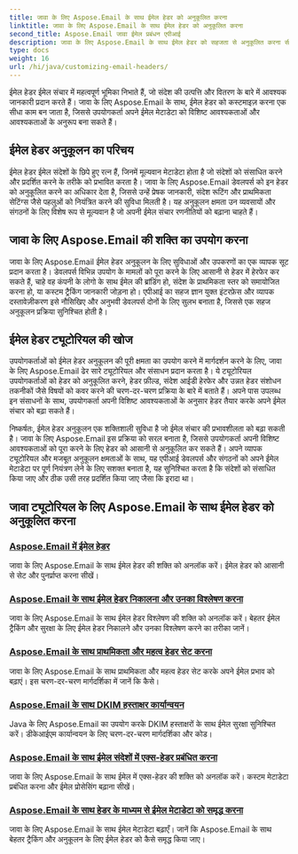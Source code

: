 ```yaml
---
title: जावा के लिए Aspose.Email के साथ ईमेल हेडर को अनुकूलित करना
linktitle: जावा के लिए Aspose.Email के साथ ईमेल हेडर को अनुकूलित करना
second_title: Aspose.Email जावा ईमेल प्रबंधन एपीआई
description: जावा के लिए Aspose.Email के साथ ईमेल हेडर को सहजता से अनुकूलित करना सीखें। ट्यूटोरियल में गोता लगाएँ और ईमेल हेडर अनुकूलन की शक्ति का उपयोग करें।
type: docs
weight: 16
url: /hi/java/customizing-email-headers/
---
```


ईमेल हेडर ईमेल संचार में महत्वपूर्ण भूमिका निभाते हैं, जो संदेश की उत्पत्ति और वितरण के बारे में आवश्यक जानकारी प्रदान करते हैं। जावा के लिए Aspose.Email के साथ, ईमेल हेडर को कस्टमाइज़ करना एक सीधा काम बन जाता है, जिससे उपयोगकर्ता अपने ईमेल मेटाडेटा को विशिष्ट आवश्यकताओं और आवश्यकताओं के अनुरूप बना सकते हैं।

## ईमेल हेडर अनुकूलन का परिचय

ईमेल हेडर ईमेल संदेशों के छिपे हुए रत्न हैं, जिनमें मूल्यवान मेटाडेटा होता है जो संदेशों को संसाधित करने और प्रदर्शित करने के तरीके को प्रभावित करता है। जावा के लिए Aspose.Email डेवलपर्स को इन हेडर को अनुकूलित करने का अधिकार देता है, जिससे उन्हें प्रेषक जानकारी, संदेश रूटिंग और प्राथमिकता सेटिंग्स जैसे पहलुओं को नियंत्रित करने की सुविधा मिलती है। यह अनुकूलन क्षमता उन व्यवसायों और संगठनों के लिए विशेष रूप से मूल्यवान है जो अपनी ईमेल संचार रणनीतियों को बढ़ाना चाहते हैं।

## जावा के लिए Aspose.Email की शक्ति का उपयोग करना

जावा के लिए Aspose.Email ईमेल हेडर अनुकूलन के लिए सुविधाओं और उपकरणों का एक व्यापक सूट प्रदान करता है। डेवलपर्स विभिन्न उपयोग के मामलों को पूरा करने के लिए आसानी से हेडर में हेरफेर कर सकते हैं, चाहे वह कंपनी के लोगो के साथ ईमेल की ब्रांडिंग हो, संदेश के प्राथमिकता स्तर को समायोजित करना हो, या कस्टम ट्रैकिंग जानकारी जोड़ना हो। एपीआई का सहज ज्ञान युक्त इंटरफ़ेस और व्यापक दस्तावेज़ीकरण इसे नौसिखिए और अनुभवी डेवलपर्स दोनों के लिए सुलभ बनाता है, जिससे एक सहज अनुकूलन प्रक्रिया सुनिश्चित होती है।

## ईमेल हेडर ट्यूटोरियल की खोज

उपयोगकर्ताओं को ईमेल हेडर अनुकूलन की पूरी क्षमता का उपयोग करने में मार्गदर्शन करने के लिए, जावा के लिए Aspose.Email ढेर सारे ट्यूटोरियल और संसाधन प्रदान करता है। ये ट्यूटोरियल उपयोगकर्ताओं को हेडर को अनुकूलित करने, हेडर फ़ील्ड, संदेश आईडी हेरफेर और उन्नत हेडर संशोधन तकनीकों जैसे विषयों को कवर करने की चरण-दर-चरण प्रक्रिया के बारे में बताते हैं। अपने पास उपलब्ध इन संसाधनों के साथ, उपयोगकर्ता अपनी विशिष्ट आवश्यकताओं के अनुसार हेडर तैयार करके अपने ईमेल संचार को बढ़ा सकते हैं।

निष्कर्षतः, ईमेल हेडर अनुकूलन एक शक्तिशाली सुविधा है जो ईमेल संचार की प्रभावशीलता को बढ़ा सकती है। जावा के लिए Aspose.Email इस प्रक्रिया को सरल बनाता है, जिससे उपयोगकर्ता अपनी विशिष्ट आवश्यकताओं को पूरा करने के लिए हेडर को आसानी से अनुकूलित कर सकते हैं। अपने व्यापक ट्यूटोरियल और मजबूत अनुकूलन क्षमताओं के साथ, यह एपीआई डेवलपर्स और संगठनों को अपने ईमेल मेटाडेटा पर पूर्ण नियंत्रण लेने के लिए सशक्त बनाता है, यह सुनिश्चित करता है कि संदेशों को संसाधित किया जाए और ठीक उसी तरह प्रदर्शित किया जाए जैसा कि इरादा था।

## जावा ट्यूटोरियल के लिए Aspose.Email के साथ ईमेल हेडर को अनुकूलित करना
### [Aspose.Email में ईमेल हेडर](./email-headers/)
जावा के लिए Aspose.Email के साथ ईमेल हेडर की शक्ति को अनलॉक करें। ईमेल हेडर को आसानी से सेट और पुनर्प्राप्त करना सीखें।
### [Aspose.Email के साथ ईमेल हेडर निकालना और उनका विश्लेषण करना](./extracting-and-analyzing-email-headers/)
जावा के लिए Aspose.Email के साथ ईमेल हेडर विश्लेषण की शक्ति को अनलॉक करें। बेहतर ईमेल ट्रैकिंग और सुरक्षा के लिए ईमेल हेडर निकालने और उनका विश्लेषण करने का तरीका जानें।
### [Aspose.Email के साथ प्राथमिकता और महत्व हेडर सेट करना](./setting-priority-and-importance-headers/)
जावा के लिए Aspose.Email के साथ प्राथमिकता और महत्व हेडर सेट करके अपने ईमेल प्रभाव को बढ़ाएं। इस चरण-दर-चरण मार्गदर्शिका में जानें कि कैसे।
### [Aspose.Email के साथ DKIM हस्ताक्षर कार्यान्वयन](./dkim-signatures-implementation/)
Java के लिए Aspose.Email का उपयोग करके DKIM हस्ताक्षरों के साथ ईमेल सुरक्षा सुनिश्चित करें। डीकेआईएम कार्यान्वयन के लिए चरण-दर-चरण मार्गदर्शिका और कोड।
### [Aspose.Email के साथ ईमेल संदेशों में एक्स-हेडर प्रबंधित करना](./managing-x-headers-in-email-messages/)
जावा के लिए Aspose.Email के साथ ईमेल में एक्स-हेडर की शक्ति को अनलॉक करें। कस्टम मेटाडेटा प्रबंधित करना और ईमेल प्रोसेसिंग बढ़ाना सीखें।
### [Aspose.Email के साथ हेडर के माध्यम से ईमेल मेटाडेटा को समृद्ध करना](./enriching-email-metadata-through-headers/)
जावा के लिए Aspose.Email के साथ ईमेल मेटाडेटा बढ़ाएँ। जानें कि Aspose.Email के साथ बेहतर ट्रैकिंग और अनुकूलन के लिए ईमेल हेडर को कैसे समृद्ध किया जाए।
